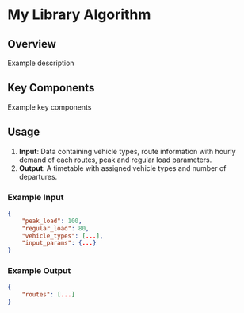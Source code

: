 # My Library Algorithm

## Overview

Example description

## Key Components

Example key components

## Usage

1. **Input**: Data containing vehicle types, route information with hourly demand of each routes, peak and regular load parameters.
2. **Output**: A timetable with assigned vehicle types and number of departures.

### Example Input

```json
{
    "peak_load": 100,
    "regular_load": 80,
    "vehicle_types": [...],
    "input_params": {...}
}
```
### Example Output
```json
{
    "routes": [...]
}
```